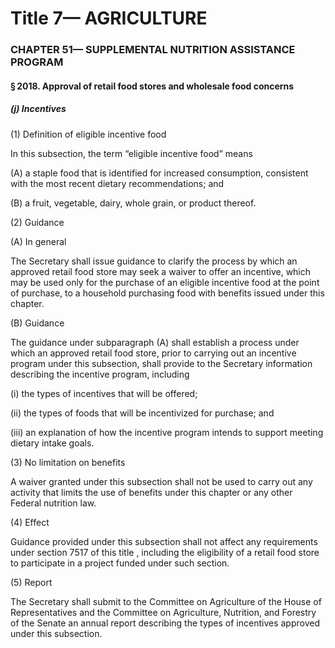 
# Title 7— AGRICULTURE
### CHAPTER 51— SUPPLEMENTAL NUTRITION ASSISTANCE PROGRAM
#### § 2018. Approval of retail food stores and wholesale food concerns
##### (j) Incentives

(1) Definition of eligible incentive food

In this subsection, the term “eligible incentive food” means

(A) a staple food that is identified for increased consumption, consistent with the most recent dietary recommendations; and

(B) a fruit, vegetable, dairy, whole grain, or product thereof.

(2) Guidance

(A) In general

The Secretary shall issue guidance to clarify the process by which an approved retail food store may seek a waiver to offer an incentive, which may be used only for the purchase of an eligible incentive food at the point of purchase, to a household purchasing food with benefits issued under this chapter.

(B) Guidance

The guidance under subparagraph (A) shall establish a process under which an approved retail food store, prior to carrying out an incentive program under this subsection, shall provide to the Secretary information describing the incentive program, including

(i) the types of incentives that will be offered;

(ii) the types of foods that will be incentivized for purchase; and

(iii) an explanation of how the incentive program intends to support meeting dietary intake goals.

(3) No limitation on benefits

A waiver granted under this subsection shall not be used to carry out any activity that limits the use of benefits under this chapter or any other Federal nutrition law.

(4) Effect

Guidance provided under this subsection shall not affect any requirements under section 7517 of this title , including the eligibility of a retail food store to participate in a project funded under such section.

(5) Report

The Secretary shall submit to the Committee on Agriculture of the House of Representatives and the Committee on Agriculture, Nutrition, and Forestry of the Senate an annual report describing the types of incentives approved under this subsection.
